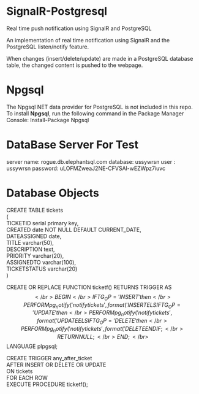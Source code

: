 # SignalR-Postgresql
Real time push notification using SignalR  and PostgreSQL

An implementation of real time notification using SignalR and the PostgreSQL listen/notify feature.

When changes (insert/delete/update) are made in a PostgreSQL database table, the changed content is pushed to the webpage.

# Npgsql
The Npgsql NET data provider for PostgreSQL is not included in this repo.
To install <b>Npgsql</b>, run the following command in the Package Manager Console: Install-Package Npgsql

# DataBase Server For Test
server name: 	rogue.db.elephantsql.com
database: ussywrsn
user : ussywrsn
password: uLOFMZweaJ2NE-CFVSAl-wEZWpz7iuvc

# Database Objects
CREATE TABLE tickets</br>
(</br>
    TICKETID serial primary key,</br>
    CREATED date NOT NULL DEFAULT CURRENT_DATE,</br>
    DATEASSIGNED date,</br>
    TITLE varchar(50),</br>
    DESCRIPTION text,</br>
    PRIORITY varchar(20),</br>
    ASSIGNEDTO varchar(100),</br>
    TICKETSTATUS varchar(20)</br>
)</br>

 CREATE OR REPLACE FUNCTION ticketf() RETURNS TRIGGER AS $$</br>
    BEGIN</br>
    IF TG_OP = 'INSERT' then</br>
    PERFORM pg_notify('notifytickets', format('INSERT %s %s', NEW.TICKETID, NEW.CREATED));</br>
    ELSIF TG_OP = 'UPDATE' then</br>
    PERFORM pg_notify('notifytickets', format('UPDATE %s %s', OLD.TICKETID, OLD.CREATED));</br>
    ELSIF TG_OP = 'DELETE' then</br>
    PERFORM pg_notify('notifytickets', format('DELETE %s %s', OLD.TICKETID, OLD.CREATED));</br>
    END IF;</br>
    RETURN NULL;</br>
    END;</br>
    $$ LANGUAGE plpgsql;</br>
  

CREATE TRIGGER any_after_ticket</br>
    AFTER INSERT OR DELETE OR UPDATE</br> 
    ON tickets</br>
    FOR EACH ROW</br>
    EXECUTE PROCEDURE ticketf();</br>
